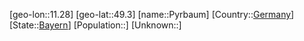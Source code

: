 ﻿---
location: [49.3,11.28]
type: City
tags:
- geo/City


SpocWebEntityId: 33562
isDeleted: false
confidential: public

---
[geo-lon::11.28]
[geo-lat::49.3]
[name::Pyrbaum]
[Country::[Germany](geo/Continent/Europe/Germany.md)]
[State::[Bayern](geo/Continent/Europe/Germany/Bayern.md)]
[Population::]
[Unknown::]

